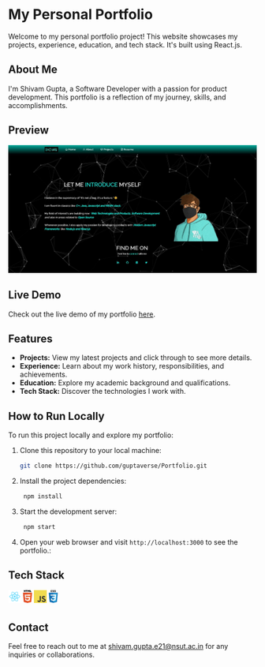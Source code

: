 # My Personal Portfolio

Welcome to my personal portfolio project! This website showcases my projects, experience, education, and tech stack. It's built using React.js.

## About Me

I'm Shivam Gupta, a Software Developer with a passion for product development. This portfolio is a reflection of my journey, skills, and accomplishments.

## Preview

![Portfolio Screenshot](src/images/readme1.JPG)

## Live Demo

Check out the live demo of my portfolio [here](https://guptaverse.netlify.app/).

## Features

- **Projects:** View my latest projects and click through to see more details.
- **Experience:** Learn about my work history, responsibilities, and achievements.
- **Education:** Explore my academic background and qualifications.
- **Tech Stack:** Discover the technologies I work with.

## How to Run Locally

To run this project locally and explore my portfolio:

1. Clone this repository to your local machine:

   ```bash
   git clone https://github.com/guptaverse/Portfolio.git
   ```
2. Install the project dependencies:

   ```bash
    npm install
   ```

3. Start the development server:

   ```bash
    npm start
   ```

4. Open your web browser and visit ``` http://localhost:3000 ``` to see the portfolio.:


## Tech Stack


<img align="left" alt="React" width="26px" src="https://raw.githubusercontent.com/github/explore/80688e429a7d4ef2fca1e82350fe8e3517d3494d/topics/react/react.png" />

<img align="left" alt="HTML5" width="26px" src="https://raw.githubusercontent.com/github/explore/80688e429a7d4ef2fca1e82350fe8e3517d3494d/topics/html/html.png" />

<img align="left" alt="JavaScript" width="26px" src="https://raw.githubusercontent.com/github/explore/80688e429a7d4ef2fca1e82350fe8e3517d3494d/topics/javascript/javascript.png" />

<img align="left" alt="css" width="26px" src="https://raw.githubusercontent.com/github/explore/80688e429a7d4ef2fca1e82350fe8e3517d3494d/topics/css/css.png" />


<br/>
<br/>
  
## Contact
Feel free to reach out to me at [shivam.gupta.e21@nsut.ac.in](mailto:shivam.gupta.e21@nsut.ac.in) for any inquiries or collaborations.